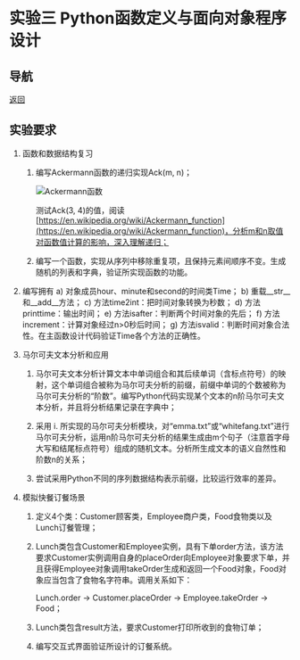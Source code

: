 # 实验三 Python函数定义与面向对象程序设计

## 导航

[返回](https://github.com/ZKLlab/python-computing-experiments)

## 实验要求

1. 函数和数据结构复习
   1. 编写Ackermann函数的递归实现Ack(m, n)；

      ![Ackermann函数](https://render.githubusercontent.com/render/math?math=A%5Cleft%28m%2Cn%5Cright%29%3D%5Cleft%5C%7B%5Cbegin%7Barray%7D%7Bll%7Dn%2B1%26if%5C%3Bm%3D0%5C%5CA%5Cleft%28m-1%2C1%5Cright%29%26if%5C%3Bm%5Cgt0%5C%3Band%5C%3Bn%3D0%5C%5CA%5Cleft%28m-1%2CA%5Cleft%28m%2Cn-1%5Cright%29%5Cright%29%26if%5C%3Bm%5Cgt0%5C%3Band%5C%3Bn%5Cgt0.%5Cend%7Barray%7D%5Cright.)

      测试Ack(3, 4)的值，阅读[https://en.wikipedia.org/wiki/Ackermann_function](https://en.wikipedia.org/wiki/Ackermann_function)，分析m和n取值对函数值计算的影响，深入理解递归；

   2. 编写一个函数，实现从序列中移除重复项，且保持元素间顺序不变。生成随机的列表和字典，验证所实现函数的功能。

2. 编写拥有 a) 对象成员hour、minute和second的时间类Time； b) 重载\_\_str\_\_和\_\_add\_\_方法； c) 方法time2int：把时间对象转换为秒数； d) 方法printtime：输出时间； e) 方法isafter：判断两个时间对象的先后； f) 方法increment：计算对象经过n>0秒后时间； g) 方法isvalid：判断时间对象合法性。在主函数设计代码验证Time各个方法的正确性。

3. 马尔可夫文本分析和应用

   1. 马尔可夫文本分析计算文本中单词组合和其后续单词（含标点符号）的映射，这个单词组合被称为马尔可夫分析的前缀，前缀中单词的个数被称为马尔可夫分析的“阶数”。编写Python代码实现某个文本的n阶马尔可夫文本分析，并且将分析结果记录在字典中；

   2. 采用 i. 所实现的马尔可夫分析模块，对“emma.txt”或“whitefang.txt”进行马尔可夫分析，运用n阶马尔可夫分析的结果生成由m个句子（注意首字母大写和结尾标点符号）组成的随机文本。分析所生成文本的语义自然性和阶数n的关系；

   3. 尝试采用Python不同的序列数据结构表示前缀，比较运行效率的差异。

4. 模拟快餐订餐场景

   1. 定义4个类：Customer顾客类，Employee商户类，Food食物类以及Lunch订餐管理；

   2. Lunch类包含Customer和Employee实例，具有下单order方法，该方法要求Customer实例调用自身的placeOrder向Employee对象要求下单，并且获得Employee对象调用takeOrder生成和返回一个Food对象，Food对象应当包含了食物名字符串。调用关系如下：

      Lunch.order → Customer.placeOrder → Employee.takeOrder → Food；

   3. Lunch类包含result方法，要求Customer打印所收到的食物订单；

   4. 编写交互式界面验证所设计的订餐系统。

